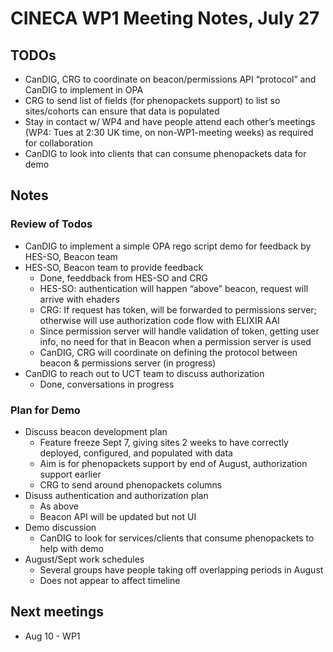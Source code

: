 # CINECA WP1 Meeting Notes, July 27

## TODOs

- CanDIG, CRG to coordinate on beacon/permissions API “protocol” and CanDIG to implement in OPA
- CRG to send list of fields (for phenopackets support) to list so sites/cohorts can ensure that data is populated
- Stay in contact w/ WP4 and have people attend each other’s meetings (WP4: Tues at 2:30 UK time, on non-WP1-meeting weeks)  as required for collaboration
- CanDIG to look into clients that can consume phenopackets data for demo

## Notes

### Review of Todos

- CanDIG to implement a simple OPA rego script demo for feedback by HES-SO, Beacon team
- HES-SO, Beacon team to provide feedback
    - Done, feeddback from HES-SO and CRG
    - HES-SO: authentication will happen “above” beacon, request will arrive with ehaders
    - CRG: If request has token, will be forwarded to permissions server; otherwise will use authorization code flow with ELIXIR AAI
    - Since permission server will handle validation of token, getting user info, no need for that in Beacon when a permission server is used
    - CanDIG, CRG will coordinate on defining the protocol between beacon & permissions server (in progress)
- CanDIG to reach out to UCT team to discuss authorization
    - Done, conversations in progress

### Plan for Demo

- Discuss beacon development plan
    - Feature freeze Sept 7, giving sites 2 weeks to have correctly deployed, configured, and populated with data
    - Aim is for phenopackets support by end of August, authorization support earlier
    - CRG to send around phenopackets columns
- Disuss authentication and authorization plan
    - As above
    - Beacon API will be updated but not UI
- Demo discussion
    - CanDIG to look for services/clients that consume phenopackets to help with demo
- August/Sept work schedules
    - Several groups have people taking off overlapping periods in August
    - Does not appear to affect timeline

## Next meetings

- Aug 10 - WP1
